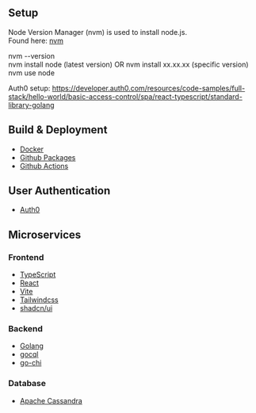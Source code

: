 ## Setup

Node Version Manager (nvm) is used to install node.js.  
Found here: [nvm](https://github.com/nvm-sh/nvm)  

nvm --version  
nvm install node (latest version) OR nvm install xx.xx.xx (specific version)  
nvm use node  

Auth0 setup: https://developer.auth0.com/resources/code-samples/full-stack/hello-world/basic-access-control/spa/react-typescript/standard-library-golang  

## Build & Deployment
- [Docker](https://www.docker.com/)
- [Github Packages](https://ghcr.io)
- [Github Actions](https://github.com/features/actions)

## User Authentication
- [Auth0](https://auth0.com/)

## Microservices

### Frontend
- [TypeScript](https://www.typescriptlang.org/)
- [React](https://react.dev/)
- [Vite](https://vite.dev/guide/)
- [Tailwindcss](https://tailwindcss.com/docs/installation)
- [shadcn/ui](https://ui.shadcn.com/docs/installation/vite)

### Backend
- [Golang](https://go.dev/)
- [gocql](https://pkg.go.dev/github.com/gocql/gocql)
- [go-chi](https://go-chi.io/#/)

### Database 
- [Apache Cassandra](https://cassandra.apache.org/)
